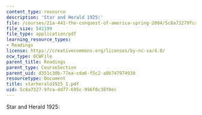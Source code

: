 ```yaml
---
content_type: resource
description: 'Star and Herald 1925:'
file: /courses/21a-441-the-conquest-of-america-spring-2004/5c8a73279fcadd77695c996f0c38f0ec_starherald1925_1.pdf
file_size: 541199
file_type: application/pdf
learning_resource_types:
- Readings
license: https://creativecommons.org/licenses/by-nc-sa/4.0/
ocw_type: OCWFile
parent_title: Readings
parent_type: CourseSection
parent_uid: d351c30b-77ea-cda6-f5c2-a0b747974938
resourcetype: Document
title: starherald1925_1.pdf
uid: 5c8a7327-9fca-dd77-695c-996f0c38f0ec
---
```

Star and Herald 1925: